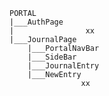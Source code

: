     PORTAL
    |___AuthPage
    |                xx
    |___JournalPage
        |___PortalNavBar
        |___SideBar
        |___JournalEntry
        |___NewEntry
                    xx